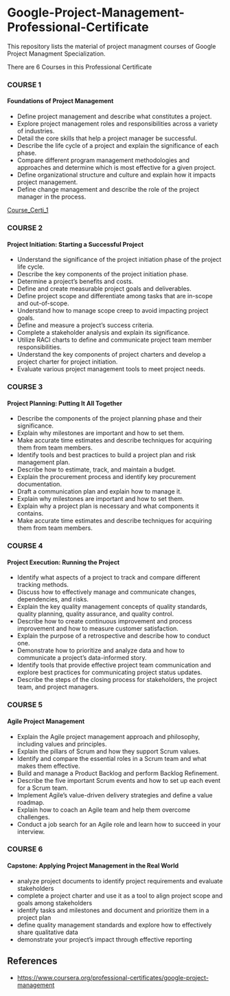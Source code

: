 # Google-Project-Management-Professional-Certificate
This repository lists the material of project managment courses of Google Project Managment Specialization.

There are 6 Courses in this Professional Certificate

### COURSE 1
#### Foundations of Project Management

- Define project management and describe what constitutes a project.
- Explore project management roles and responsibilities across a variety of industries.
- Detail the core skills that help a project manager be successful.
- Describe the life cycle of a project and explain the significance of each phase.
- Compare different program management methodologies and approaches and determine which is most effective for a given project.
- Define organizational structure and culture and explain how it impacts project management. 
- Define change management and describe the role of the project manager in the process.

[Course_Certi_1](https://github.com/ansariparvej/Google_Project_Management_Professional_Certificate/blob/main/Certificates/1.%20Foundations%20of%20Project%20Management.pdf)

### COURSE 2
#### Project Initiation: Starting a Successful Project

- Understand the significance of the project initiation phase of the project life cycle. 
- Describe the key components of the project initiation phase. 
- Determine a project’s benefits and costs.
- Define and create measurable project goals and deliverables. 
- Define project scope and differentiate among tasks that are in-scope and out-of-scope. 
- Understand how to manage scope creep to avoid impacting project goals.
- Define and measure a project’s success criteria. 
- Complete a stakeholder analysis and explain its significance.
- Utilize RACI charts to define and communicate project team member responsibilities.
- Understand the key components of project charters and develop a project charter for project initiation.
- Evaluate various project management tools to meet project needs.


### COURSE 3
#### Project Planning: Putting It All Together

 - Describe the components of the project planning phase and their significance.
 - Explain why milestones are important and how to set them. 
 - Make accurate time estimates and describe techniques for acquiring them from team members.  
 - Identify tools and best practices to build a project plan and risk management plan. 
 - Describe how to estimate, track, and maintain a budget.
 - Explain the procurement process and identify key procurement documentation. 
 - Draft a communication plan and explain how to manage it.
 - Explain why milestones are important and how to set them. 
 - Explain why a project plan is necessary and what components it contains. 
 - Make accurate time estimates and describe techniques for acquiring them from team members.


### COURSE 4
#### Project Execution: Running the Project

 - Identify what aspects of a project to track and compare different tracking methods.
 - Discuss how to effectively manage and communicate changes, dependencies, and risks.
 - Explain the key quality management concepts of quality standards, quality planning, quality assurance, and quality control.
 - Describe how to create continuous improvement and process improvement and how to measure customer satisfaction.
 - Explain the purpose of a retrospective and describe how to conduct one. 
 - Demonstrate how to prioritize and analyze data and how to communicate a project’s data-informed story. 
 - Identify tools that provide effective project team communication and explore best practices for communicating project status updates.
 - Describe the steps of the closing process for stakeholders, the project team, and project managers.

### COURSE 5
#### Agile Project Management

 - Explain the Agile project management approach and philosophy, including values and principles.
 - Explain the pillars of Scrum and how they support Scrum values.
 - Identify and compare the essential roles in a Scrum team and what makes them effective.
 - Build and manage a Product Backlog and perform Backlog Refinement.
 - Describe the five important Scrum events and how to set up each event for a Scrum team.
 - Implement Agile’s value-driven delivery strategies and define a value roadmap.
 - Explain how to coach an Agile team and help them overcome challenges.
 - Conduct a job search for an Agile role and learn how to succeed in your interview.


### COURSE 6
#### Capstone: Applying Project Management in the Real World

- analyze project documents to identify project requirements and evaluate stakeholders 
- complete a project charter and use it as a tool to align project scope and goals among stakeholders
- identify tasks and milestones and document and prioritize them in a project plan
- define quality management standards and explore how to effectively share qualitative data
- demonstrate your project’s impact through effective reporting 


## References
- https://www.coursera.org/professional-certificates/google-project-management
